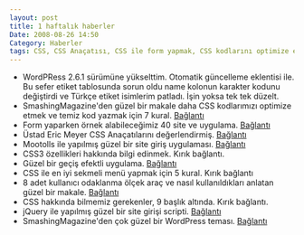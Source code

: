 ```yaml
---
layout: post
title: 1 haftalık haberler
Date: 2008-08-26 14:50
Category: Haberler
tags: CSS, CSS Anaçatısı, CSS ile form yapmak, CSS kodlarını optimize etmek, jquery, WordPress, wordpress tema
---
```


-   WordPRess 2.6.1 sürümüne yükselttim. Otomatik güncelleme eklentisi
    ile. Bu sefer etiket tablosunda sorun oldu name kolonun karakter
    kodunu değiştirdi ve Türkçe etiket isimlerim patladı. İşin yoksa tek
    tek düzelt.
-   SmashingMagazine'den güzel bir makale daha CSS kodlarımızı optimize
    etmek ve temiz kod yazmak için 7 kural. [Bağlantı][]
-   Form yaparken örnek alabileceğimiz 40 site ve uygulama.
    [Bağlantı][1]
-   Üstad Eric Meyer CSS Anaçatılarını değerlendirmiş. [Bağlantı][2]
-   Mootolls ile yapılmış güzel bir site giriş uygulaması. [Bağlantı][3]
-   CSS3 özellikleri hakkında bilgi edinmek. Kırık bağlantı.
-   Güzel bir geçiş efektli uygulama. [Bağlantı][5]
-   CSS ile en iyi sekmeli menü yapmak için 5 kural. Kırık bağlantı
-   8 adet kullanıcı odaklanma ölçek araç ve nasıl kullanıldıkları
    anlatan güzel bir makale. [Bağlantı][7]
-   CSS hakkında bilmemiz gerekenler, 9 başlık altında. Kırık bağlantı.
-   jQuery ile yapılmış güzel bir site girişi scripti. [Bağlantı][9]
-   SmashingMagazine'den çok güzel bir WordPress teması. [Bağlantı][10]


  [Bağlantı]: http://www.smashingmagazine.com/2008/08/18/7-principles-of-clean-and-optimized-css-code/
    "temiz css"
  [1]: http://www.noupe.com/css/form-elements-40-cssjs-styling-and-functionality-techniques.html
    "örnek alınabilecek formlar"
  [2]: http://adactio.com/journal/1498 "CSS Framework"
  [3]: http://web-kreation.com/index.php/tutorials/nice-login-and-signup-panel-using-mootools-12/
  [5]: http://www.dynamicdrive.com/dynamicindex4/stepcarousel.htm
  [7]: http://www.knowtebook.com/8-heatmap-tools-and-why-how-to-use-them-1274.htm
  [9]: http://nettuts.com/javascript-ajax/build-a-top-panel-with-jquery/
    "site girişi"
  [10]: http://www.smashingmagazine.com/2008/08/20/notepad-chaos-a-free-wordpress-theme/
    "wordpress teması"
